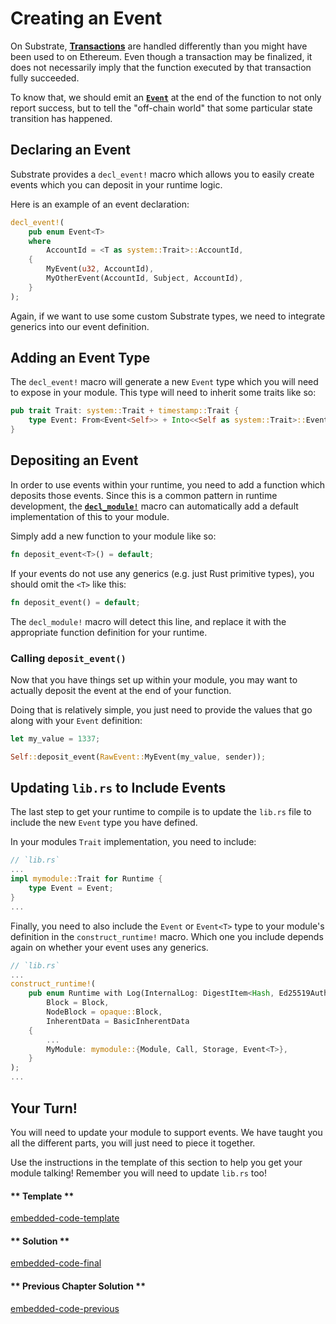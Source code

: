 Creating an Event
===

On Substrate, [**Transactions**](https://substrate.dev/docs/en/overview/glossary/#transaction) are handled differently than you might have been used to on Ethereum. Even though a transaction may be finalized, it does not necessarily imply that the function executed by that transaction fully succeeded.

To know that, we should emit an [**`Event`**](https://substrate.dev/docs/en/overview/glossary/#events) at the end of the function to not only report success, but to tell the "off-chain world" that some particular state transition has happened.

## Declaring an Event

Substrate provides a `decl_event!` macro which allows you to easily create events which you can deposit in your runtime logic.

Here is an example of an event declaration:

```rust
decl_event!(
    pub enum Event<T>
    where
        AccountId = <T as system::Trait>::AccountId,
    {
        MyEvent(u32, AccountId),
        MyOtherEvent(AccountId, Subject, AccountId),
    }
);
```

Again, if we want to use some custom Substrate types, we need to integrate generics into our event definition.

## Adding an Event Type

The `decl_event!` macro will generate a new `Event` type which you will need to expose in your module. This type will need to inherit some traits like so:

```rust
pub trait Trait: system::Trait + timestamp::Trait {
    type Event: From<Event<Self>> + Into<<Self as system::Trait>::Event>;
}
```

## Depositing an Event

In order to use events within your runtime, you need to add a function which deposits those events. Since this is a common pattern in runtime development, the [**`decl_module!`**](https://github.com/paritytech/wiki/pull/272) macro can automatically add a default implementation of this to your module.

Simply add a new function to your module like so:

```rust
fn deposit_event<T>() = default;
```

If your events do not use any generics (e.g. just Rust primitive types), you should omit the `<T>` like this:

```rust
fn deposit_event() = default;
```

The `decl_module!` macro will detect this line, and replace it with the appropriate function definition for your runtime.

### Calling `deposit_event()`

Now that you have things set up within your module, you may want to actually deposit the event at the end of your function.

Doing that is relatively simple, you just need to provide the values that go along with your `Event` definition:

```rust
let my_value = 1337;

Self::deposit_event(RawEvent::MyEvent(my_value, sender));
```

## Updating `lib.rs` to Include Events

The last step to get your runtime to compile is to update the `lib.rs` file to include the new `Event` type you have defined.

In your modules `Trait` implementation, you need to include:

```rust
// `lib.rs`
...
impl mymodule::Trait for Runtime {
    type Event = Event;
}
...
```

Finally, you need to also include the `Event` or `Event<T>` type to your module's definition in the `construct_runtime!` macro. Which one you include depends again on whether your event uses any generics.

```rust
// `lib.rs`
...
construct_runtime!(
    pub enum Runtime with Log(InternalLog: DigestItem<Hash, Ed25519AuthorityId>) where
        Block = Block,
        NodeBlock = opaque::Block,
        InherentData = BasicInherentData
    {
        ...
        MyModule: mymodule::{Module, Call, Storage, Event<T>},
    }
);
...
```

## Your Turn!

You will need to update your module to support events. We have taught you all the different parts, you will just need to piece it together.

Use the instructions in the template of this section to help you get your module talking! Remember you will need to update `lib.rs` too!

<!-- tabs:start -->

#### ** Template **

[embedded-code-template](../assets/2.2-template.rs ':include :type=code embed-template')

#### ** Solution **

[embedded-code-final](../assets/2.2-finished-code.rs ':include :type=code embed-final')

#### ** Previous Chapter Solution **

[embedded-code-previous](../assets/1.8-finished-code.rs ':include :type=code embed-previous')

<!-- tabs:end -->

